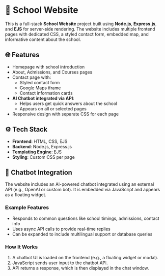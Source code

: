 # 🏫 School Website

This is a full-stack **School Website** project built using **Node.js**, **Express.js**, and **EJS** for server-side rendering. The website includes multiple frontend pages with dedicated CSS, a styled contact form, embedded map, and informative content about the school.

## 🌐 Features

- Homepage with school introduction
- About, Admissions, and Courses pages
- Contact page with:
  - Styled contact form
  - Google Maps iframe
  - Contact information cards
- **AI Chatbot integrated via API**:
  - Helps users get quick answers about the school
  - Appears on all or selected pages
- Responsive design with separate CSS for each page

## ⚙️ Tech Stack

- **Frontend**: HTML, CSS, EJS
- **Backend**: Node.js, Express.js
- **Templating Engine**: EJS
- **Styling**: Custom CSS per page

## 💬 Chatbot Integration

The website includes an AI-powered chatbot integrated using an external API (e.g., OpenAI or custom bot). It is embedded via JavaScript and appears as a floating widget.

### Example Features
- Responds to common questions like school timings, admissions, contact info
- Uses async API calls to provide real-time replies
- Can be expanded to include multilingual support or database queries

### How It Works
1. A chatbot UI is loaded on the frontend (e.g., a floating widget or modal).
2. JavaScript sends user input to the chatbot API.
3. API returns a response, which is then displayed in the chat window.
